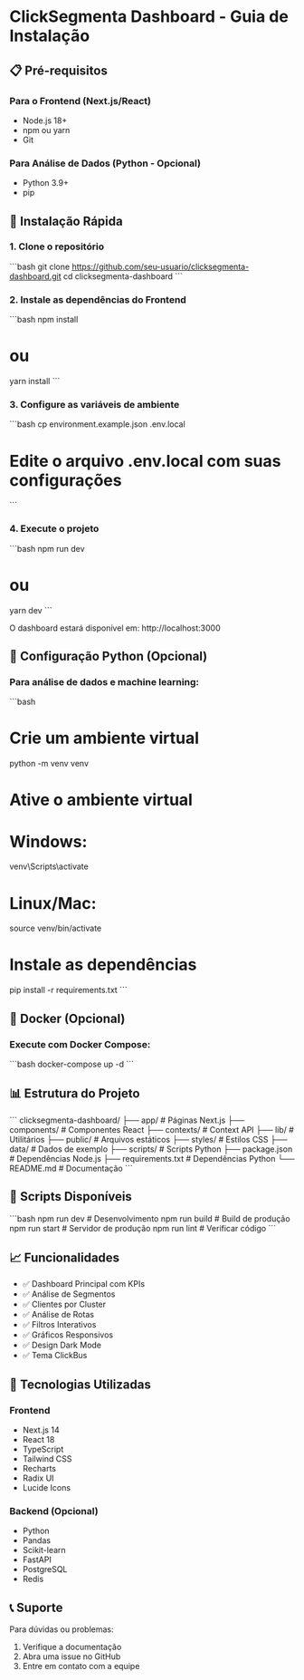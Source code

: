 # ClickSegmenta Dashboard - Guia de Instalação

## 📋 Pré-requisitos

### Para o Frontend (Next.js/React)
- Node.js 18+ 
- npm ou yarn
- Git

### Para Análise de Dados (Python - Opcional)
- Python 3.9+
- pip

## 🚀 Instalação Rápida

### 1. Clone o repositório
\`\`\`bash
git clone https://github.com/seu-usuario/clicksegmenta-dashboard.git
cd clicksegmenta-dashboard
\`\`\`

### 2. Instale as dependências do Frontend
\`\`\`bash
npm install
# ou
yarn install
\`\`\`

### 3. Configure as variáveis de ambiente
\`\`\`bash
cp environment.example.json .env.local
# Edite o arquivo .env.local com suas configurações
\`\`\`

### 4. Execute o projeto
\`\`\`bash
npm run dev
# ou
yarn dev
\`\`\`

O dashboard estará disponível em: http://localhost:3000

## 🐍 Configuração Python (Opcional)

### Para análise de dados e machine learning:

\`\`\`bash
# Crie um ambiente virtual
python -m venv venv

# Ative o ambiente virtual
# Windows:
venv\Scripts\activate
# Linux/Mac:
source venv/bin/activate

# Instale as dependências
pip install -r requirements.txt
\`\`\`

## 🐳 Docker (Opcional)

### Execute com Docker Compose:
\`\`\`bash
docker-compose up -d
\`\`\`

## 📊 Estrutura do Projeto

\`\`\`
clicksegmenta-dashboard/
├── app/                    # Páginas Next.js
├── components/             # Componentes React
├── contexts/              # Context API
├── lib/                   # Utilitários
├── public/                # Arquivos estáticos
├── styles/                # Estilos CSS
├── data/                  # Dados de exemplo
├── scripts/               # Scripts Python
├── package.json           # Dependências Node.js
├── requirements.txt       # Dependências Python
└── README.md             # Documentação
\`\`\`

## 🔧 Scripts Disponíveis

\`\`\`bash
npm run dev          # Desenvolvimento
npm run build        # Build de produção
npm run start        # Servidor de produção
npm run lint         # Verificar código
\`\`\`

## 📈 Funcionalidades

- ✅ Dashboard Principal com KPIs
- ✅ Análise de Segmentos
- ✅ Clientes por Cluster
- ✅ Análise de Rotas
- ✅ Filtros Interativos
- ✅ Gráficos Responsivos
- ✅ Design Dark Mode
- ✅ Tema ClickBus

## 🎨 Tecnologias Utilizadas

### Frontend
- Next.js 14
- React 18
- TypeScript
- Tailwind CSS
- Recharts
- Radix UI
- Lucide Icons

### Backend (Opcional)
- Python
- Pandas
- Scikit-learn
- FastAPI
- PostgreSQL
- Redis

## 📞 Suporte

Para dúvidas ou problemas:
1. Verifique a documentação
2. Abra uma issue no GitHub
3. Entre em contato com a equipe
